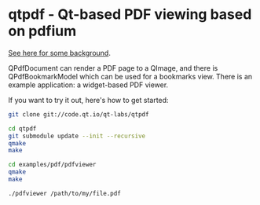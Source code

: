 # qtpdf - Qt-based PDF viewing based on pdfium

[See here for some background](https://www.qt.io/blog/2017/01/30/new-qtpdf-qtlabs-module).

QPdfDocument can render a PDF page to a QImage, and there is QPdfBookmarkModel which can be used for a bookmarks view. There is an example application: a widget-based PDF viewer.

If you want to try it out, here's how to get started:

```bash
git clone git://code.qt.io/qt-labs/qtpdf

cd qtpdf
git submodule update --init --recursive
qmake
make

cd examples/pdf/pdfviewer
qmake
make

./pdfviewer /path/to/my/file.pdf
```
